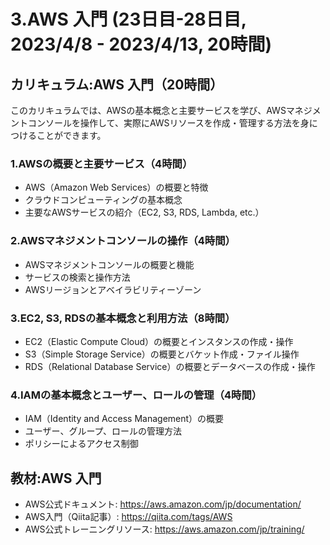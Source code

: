 # 3.AWS 入門 (23日目-28日目, 2023/4/8 - 2023/4/13, 20時間)


## カリキュラム:AWS 入門（20時間）
このカリキュラムでは、AWSの基本概念と主要サービスを学び、AWSマネジメントコンソールを操作して、実際にAWSリソースを作成・管理する方法を身につけることができます。
### 1.AWSの概要と主要サービス（4時間）
- AWS（Amazon Web Services）の概要と特徴
- クラウドコンピューティングの基本概念
- 主要なAWSサービスの紹介（EC2, S3, RDS, Lambda, etc.）

### 2.AWSマネジメントコンソールの操作（4時間）
- AWSマネジメントコンソールの概要と機能
- サービスの検索と操作方法
- AWSリージョンとアベイラビリティーゾーン

### 3.EC2, S3, RDSの基本概念と利用方法（8時間）
- EC2（Elastic Compute Cloud）の概要とインスタンスの作成・操作
- S3（Simple Storage Service）の概要とバケット作成・ファイル操作
- RDS（Relational Database Service）の概要とデータベースの作成・操作

### 4.IAMの基本概念とユーザー、ロールの管理（4時間）
- IAM（Identity and Access Management）の概要
- ユーザー、グループ、ロールの管理方法
- ポリシーによるアクセス制御


## 教材:AWS 入門
- AWS公式ドキュメント: https://aws.amazon.com/jp/documentation/
- AWS入門（Qiita記事）: https://qiita.com/tags/AWS
- AWS公式トレーニングリソース: https://aws.amazon.com/jp/training/